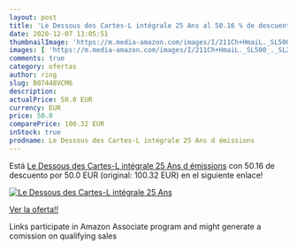 ```yaml
---
layout: post
title: 'Le Dessous des Cartes-L intégrale 25 Ans al 50.16 % de descuento'
date: 2020-12-07 13:05:51
thumbnailImage: 'https://m.media-amazon.com/images/I/211Ch+HmaiL._SL500_._SL200_.jpg'
images: [ 'https://m.media-amazon.com/images/I/211Ch+HmaiL._SL500_._SL200_.jpg' ]
comments: true
category: ofertas
author: ring
slug: B07448VCM6
description:
actualPrice: 50.0 EUR
currency: EUR
price: 50.0
comparePrice: 100.32 EUR
inStock: true
prodname: Le Dessous des Cartes-L intégrale 25 Ans d émissions
---
```


Está [Le Dessous des Cartes-L intégrale 25 Ans d émissions](https://www.amazon.fr/dp/B07448VCM6/?tag=tolees0d-21) con 50.16 de descuento por 50.0 EUR (original: 100.32 EUR) en el siguiente enlace!

[![Le Dessous des Cartes-L intégrale 25 Ans](https://m.media-amazon.com/images/I/211Ch+HmaiL._SL500_._SL200_.jpg)](https://www.amazon.fr/dp/B07448VCM6/?tag=tolees0d-21)

[Ver la oferta!!](https://www.amazon.fr/dp/B07448VCM6/?tag=tolees0d-21)

Links participate in Amazon Associate program and might generate a comission on qualifying sales


